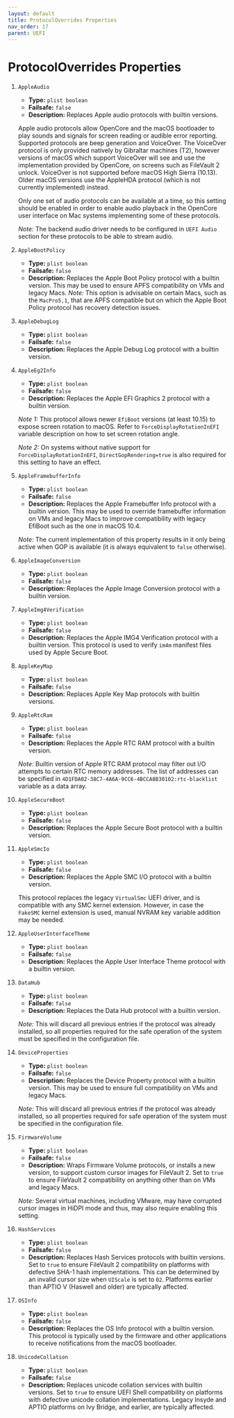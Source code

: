 ```yaml
---
layout: default
title: ProtocolOverrides Properties
nav_order: 17
parent: UEFI
---
```


# ProtocolOverrides Properties

1. `AppleAudio`
    - **Type:** `plist boolean`
    - **Failsafe:** `false`
    - **Description:** Replaces Apple audio protocols with builtin versions.

    Apple audio protocols allow OpenCore and the macOS bootloader to play sounds and signals for screen reading or audible error reporting. Supported protocols are beep generation and VoiceOver. The VoiceOver protocol is only provided natively by Gibraltar machines (T2), however versions of macOS which support VoiceOver will see and use the implementation provided by OpenCore, on screens such as FileVault 2 unlock. VoiceOver is not supported before macOS High Sierra (10.13). Older macOS versions use the AppleHDA protocol (which is not currently implemented) instead.
    
    Only one set of audio protocols can be available at a time, so this setting should be enabled in order to enable audio playback in the OpenCore user interface on Mac systems implementing some of these protocols.
    
    _Note:_ The backend audio driver needs to be configured in `UEFI Audio` section for these protocols to be able to stream audio.

2. `AppleBootPolicy`
    - **Type:** `plist boolean`
    - **Failsafe:** `false`
    - **Description:** Replaces the Apple Boot Policy protocol with a builtin version. This may be used to ensure APFS compatibility on VMs and legacy Macs.
    _Note:_ This option is advisable on certain Macs, such as the `MacPro5,1`, that are APFS compatible but on which the Apple Boot Policy protocol has recovery detection issues.

3. `AppleDebugLog`
    - **Type:** `plist boolean`
    - **Failsafe:** `false`
    - **Description:** Replaces the Apple Debug Log protocol with a builtin version.

4. `AppleEg2Info`
    - **Type:** `plist boolean`
    - **Failsafe:** `false`
    - **Description:** Replaces the Apple EFI Graphics 2 protocol with a builtin version.

    _Note 1:_ This protocol allows newer `EfiBoot` versions (at least 10.15) to expose screen rotation to macOS. Refer to `ForceDisplayRotationInEFI` variable description on how to set screen rotation angle.
    
    _Note 2:_ On systems without native support for `ForceDisplayRotationInEFI`, `DirectGopRendering=true` is also required for this setting to have an effect.

5. `AppleFramebufferInfo`
    - **Type:** `plist boolean`
    - **Failsafe:** `false`
    - **Description:** Replaces the Apple Framebuffer Info protocol with a builtin version. This may be used to override framebuffer information on VMs and legacy Macs to improve compatibility with legacy EfiBoot such as the one in macOS 10.4.
    
    _Note:_ The current implementation of this property results in it only being active when GOP is available (it is always equivalent to `false` otherwise).

6. `AppleImageConversion`
    - **Type:** `plist boolean`
    - **Failsafe:** `false`
    - **Description:** Replaces the Apple Image Conversion protocol with a builtin version.

7. `AppleImg4Verification`
    - **Type:** `plist boolean`
    - **Failsafe:** `false`
    - **Description:** Replaces the Apple IMG4 Verification protocol with a builtin version. This protocol is used to verify `im4m` manifest files used by Apple Secure Boot.

8. `AppleKeyMap`
    - **Type:** `plist boolean`
    - **Failsafe:** `false`
    - **Description:** Replaces Apple Key Map protocols with builtin versions.

9. `AppleRtcRam`
    - **Type:** `plist boolean`
    - **Failsafe:** `false`
    - **Description:** Replaces the Apple RTC RAM protocol with a builtin version.

    _Note:_ Builtin version of Apple RTC RAM protocol may filter out I/O attempts to certain RTC memory addresses. The list of addresses can be specified in `4D1FDA02-38C7-4A6A-9CC6-4BCCA8B30102:rtc-blacklist` variable as a data array.

10. `AppleSecureBoot`
    - **Type:** `plist boolean`
    - **Failsafe:** `false`
    - **Description:** Replaces the Apple Secure Boot protocol with a builtin version.

11. `AppleSmcIo`
    - **Type:** `plist boolean`
    - **Failsafe:** `false`
    - **Description:** Replaces the Apple SMC I/O protocol with a builtin version.

    This protocol replaces the legacy `VirtualSmc` UEFI driver, and is compatible with any SMC kernel extension. However, in case the `FakeSMC` kernel extension is used, manual NVRAM key variable addition may be needed.


12. `AppleUserInterfaceTheme`
    - **Type:** `plist boolean`
    - **Failsafe:** `false`
    - **Description:** Replaces the Apple User Interface Theme protocol with a builtin version.

13. `DataHub`
    - **Type:** `plist boolean`
    - **Failsafe:** `false`
    - **Description:** Replaces the Data Hub protocol with a builtin version.

    _Note:_ This will discard all previous entries if the protocol was already installed, so all properties required for the safe operation of the system must be specified in the configuration file.

14. `DeviceProperties`
    - **Type:** `plist boolean`
    - **Failsafe:** `false`
    - **Description:** Replaces the Device Property protocol with a builtin version. This may be used to ensure full compatibility on VMs and legacy Macs.
    
    _Note:_ This will discard all previous entries if the protocol was already installed, so all properties required for safe operation of the system must be specified in the configuration file.

15. `FirmwareVolume`
    - **Type:** `plist boolean`
    - **Failsafe:** `false`
    - **Description:** Wraps Firmware Volume protocols, or installs a new version, to support custom cursor images for FileVault 2. Set to `true` to ensure FileVault 2 compatibility on anything other than on VMs and legacy Macs.

    _Note:_ Several virtual machines, including VMware, may have corrupted cursor images in HiDPI mode and thus, may also require enabling this setting.

16. `HashServices`
    - **Type:** `plist boolean`
    - **Failsafe:** `false`
    - **Description:** Replaces Hash Services protocols with builtin versions. Set to `true` to ensure FileVault 2 compatibility on platforms with defective SHA-1 hash implementations. This can be determined by an invalid cursor size when `UIScale` is set to `02`. Platforms earlier than APTIO V (Haswell and older) are typically affected.

17. `OSInfo`
    - **Type:** `plist boolean`
    - **Failsafe:** `false`
    - **Description:** Replaces the OS Info protocol with a builtin version. This protocol is typically used by the firmware and other applications to receive notifications from the macOS bootloader.

18. `UnicodeCollation`
    - **Type:** `plist boolean`
    - **Failsafe:** `false`
    - **Description:** Replaces unicode collation services with builtin versions. Set to `true` to ensure UEFI Shell compatibility on platforms with defective unicode collation implementations. Legacy Insyde and APTIO platforms on Ivy Bridge, and earlier, are typically affected.